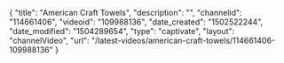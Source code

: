 {
    "title": "American Craft Towels",
    "description": "",
    "channelid": "114661406",
    "videoid": "109988136",
    "date_created": "1502522244",
    "date_modified": "1504289654",
    "type": "captivate",
    "layout": "channelVideo",
    "url": "\/latest-videos\/american-craft-towels\/114661406-109988136"
}